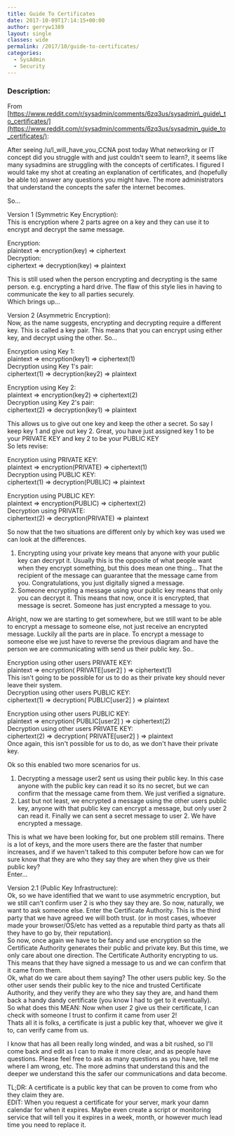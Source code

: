 ```yaml
---
title: Guide To Certificates
date: 2017-10-09T17:14:15+00:00
author: gerryw1389
layout: single
classes: wide
permalink: /2017/10/guide-to-certificates/
categories:
  - SysAdmin
  - Security
---
```

<!--more-->

### Description:

From [https://www.reddit.com/r/sysadmin/comments/6zq3us/sysadmin\_guide\_to_certificates/](https://www.reddit.com/r/sysadmin/comments/6zq3us/sysadmin_guide_to_certificates/):

After seeing /u/I\_will\_have\_you\_CCNA post today What networking or IT concept did you struggle with and just couldn't seem to learn?, it seems like many sysadmins are struggling with the concepts of certificates. I figured I would take my shot at creating an explanation of certificates, and (hopefully be able to) answer any questions you might have. The more administrators that understand the concepts the safer the internet becomes.

So&#8230;

Version 1 (Symmetric Key Encryption):  
This is encryption where 2 parts agree on a key and they can use it to encrypt and decrypt the same message.

Encryption:  
plaintext => encryption(key) => ciphertext  
Decryption:  
ciphertext => decryption(key) => plaintext

This is still used when the person encrypting and decrypting is the same person. e.g. encrypting a hard drive. The flaw of this style lies in having to communicate the key to all parties securely.  
Which brings up&#8230;

Version 2 (Asymmetric Encryption):  
Now, as the name suggests, encrypting and decrypting require a different key. This is called a key pair. This means that you can encrypt using either key, and decrypt using the other. So&#8230;

Encryption using Key 1:  
plaintext => encryption(key1) => ciphertext(1)  
Decryption using Key 1's pair:  
ciphertext(1) => decryption(key2) => plaintext

Encryption using Key 2:  
plaintext => encryption(key2) => ciphertext(2)  
Decryption using Key 2's pair:  
ciphertext(2) => decryption(key1) => plaintext

This allows us to give out one key and keep the other a secret. So say I keep key 1 and give out key 2. Great, you have just assigned key 1 to be your PRIVATE KEY and key 2 to be your PUBLIC KEY  
So lets revise:

Encryption using PRIVATE KEY:  
plaintext => encryption(PRIVATE) => ciphertext(1)  
Decryption using PUBLIC KEY:  
ciphertext(1) => decryption(PUBLIC) => plaintext

Encryption using PUBLIC KEY:  
plaintext => encryption(PUBLIC) => ciphertext(2)  
Decryption using PRIVATE:  
ciphertext(2) => decryption(PRIVATE) => plaintext

So now that the two situations are different only by which key was used we can look at the differences.

1) Encrypting using your private key means that anyone with your public key can decrypt it. Usually this is the opposite of what people want when they encrypt something, but this does mean one thing&#8230; That the recipient of the message can guarantee that the message came from you. Congratulations, you just digitally signed a message.  
2) Someone encrypting a message using your public key means that only you can decrypt it. This means that now, once it is encrypted, that message is secret. Someone has just encrypted a message to you.

Alright, now we are starting to get somewhere, but we still want to be able to encrypt a message to someone else, not just receive an encrypted message. Luckily all the parts are in place. To encrypt a message to someone else we just have to reverse the previous diagram and have the person we are communicating with send us their public key. So..

Encryption using other users PRIVATE KEY:  
plaintext => encryption( PRIVATE[user2] ) => ciphertext(1)  
This isn't going to be possible for us to do as their private key should never leave their system.  
Decryption using other users PUBLIC KEY:  
ciphertext(1) => decryption( PUBLIC[user2] ) => plaintext

Encryption using other users PUBLIC KEY:  
plaintext => encryption( PUBLIC[user2] ) => ciphertext(2)  
Decryption using other users PRIVATE KEY:  
ciphertext(2) => decryption( PRIVATE[user2] ) => plaintext  
Once again, this isn't possible for us to do, as we don't have their private key.

Ok so this enabled two more scenarios for us.

1) Decrypting a message user2 sent us using their public key. In this case anyone with the public key can read it so its no secret, but we can confirm that the message came from them. We just verified a signature.  
2) Last but not least, we encrypted a message using the other users public key, anyone with that public key can encrypt a message, but only user 2 can read it. Finally we can sent a secret message to user 2. We have encrypted a message.

This is what we have been looking for, but one problem still remains. There is a lot of keys, and the more users there are the faster that number increases, and if we haven't talked to this computer before how can we for sure know that they are who they say they are when they give us their public key?  
Enter&#8230;

Version 2.1 (Public Key Infrastructure):  
Ok, so we have identified that we want to use asymmetric encryption, but we still can't confirm user 2 is who they say they are. So now, naturally, we want to ask someone else. Enter the Certificate Authority. This is the third party that we have agreed we will both trust. (or in most cases, whoever made your browser/OS/etc has vetted as a reputable third party as thats all they have to go by, their reputation).  
So now, once again we have to be fancy and use encryption so the Certificate Authority generates their public and private key. But this time, we only care about one direction. The Certificate Authority encrypting to us. This means that they have signed a message to us and we can confirm that it came from them.  
Ok, what do we care about them saying? The other users public key. So the other user sends their public key to the nice and trusted Certificate Authority, and they verify they are who they say they are, and hand them back a handy dandy certificate (you know I had to get to it eventually).  
So what does this MEAN: Now when user 2 give us their certificate, I can check with someone I trust to confirm it came from user 2!  
Thats all it is folks, a certificate is just a public key that, whoever we give it to, can verify came from us.

I know that has all been really long winded, and was a bit rushed, so I'll come back and edit as I can to make it more clear, and as people have questions. Please feel free to ask as many questions as you have, tell me where I am wrong, etc. The more admins that understand this and the deeper we understand this the safer our communications and data become.

TL;DR: A certificate is a public key that can be proven to come from who they claim they are.  
EDIT: When you request a certificate for your server, mark your damn calendar for when it expires. Maybe even create a script or monitoring service that will tell you it expires in a week, month, or however much lead time you need to replace it.

